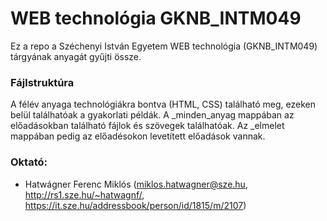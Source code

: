 # WEB technológia GKNB_INTM049
Ez a repo a Széchenyi István Egyetem WEB technológia (GKNB_INTM049) tárgyának anyagát gyűjti össze.

### Fájlstruktúra
A félév anyaga technológiákra bontva (HTML, CSS) található meg, ezeken belül találhatóak a gyakorlati példák. A _minden_anyag mappában az előadásokban található fájlok és szövegek találhatóak. Az _elmelet mappában pedig az  előadésokon levetített előadások vannak.

### Oktató:
- Hatwágner Ferenc Miklós (miklos.hatwagner@sze.hu, http://rs1.sze.hu/~hatwagnf/, 
    https://it.sze.hu/addressbook/person/id/1815/m/2107)
